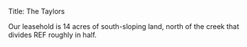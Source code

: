 Title: The Taylors

Our leasehold is 14 acres of south-sloping land, north of the creek that divides REF roughly in half.
